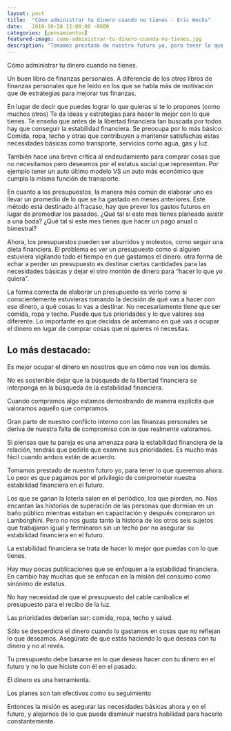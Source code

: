 ```yaml
---
layout: post
title:  "Cómo administrar tu dinero cuando no tienes - Eric Wecks"
date:   2018-10-28 12:00:00 -0600
categories: [pensamientos]
featured-image: como-administrar-tu-dinero-cuando-no-tienes.jpg
description: "Tomamos prestado de nuestro futuro yo, para tener lo que queremos ahora. Lo peor es que pagamos por el privilegio de comprometer nuestra estabilidad financiera en el futuro."
---
```


Cómo administrar tu dinero cuando no tienes.

Un buen libro de finanzas personales. A diferencia de los otros libros de finanzas personales que he leído en los que se habla más de motivación que de estrategias para mejorar tus finanzas.

En lugar de decir que puedes lograr lo que quieras si te lo propones (como muchos otros) Te da ideas y estrategias para hacer lo mejor con lo que tienes. Te enseña que antes de la libertad financiera tan buscada por todos hay que conseguir la estabilidad financiera. Se preocupa por lo más básico: Comida, ropa, techo y otras que contribuyen a mantener satisfechas estas necesidades básicas como transporte, servicios como agua, gas y luz.

También hace una breve crítica al endeudamiento para comprar cosas que no necesitamos pero deseamos por el estatus social que representan. Por ejemplo tener un auto último modelo VS un auto más económico que cumpla la misma función de transporte.

En cuanto a los presupuestos, la manera más común de elaborar uno es llevar un promedio de lo que se ha gastado en meses anteriores. Este método está destinado al fracaso, hay que prever los gastos futuros en lugar de promediar los pasados. ¿Qué tal si este mes tienes planeado asistir a una boda? ¿Qué tal si este mes tienes que hacer un pago anual o bimestral?

Ahora, los presupuestos pueden ser aburridos y molestos, como seguir una dieta financiera. El problema es ver un presupuesto como si alguien estuviera vigilando todo el tiempo en qué gastamos el dinero. otra forma de echar a perder un presupuesto es destinar ciertas cantidades para las necesidades básicas y dejar el otro montón de dinero para “hacer lo que yo quiera”.

La forma correcta de elaborar un presupuesto es verlo como si conscientemente estuvieras tomando la decisión de qué vas a hacer con ese dinero, a qué cosas lo vas a destinar. No necesariamente tiene que ser comida, ropa y techo. Puede que tus prioridades y lo que valores sea diferente. Lo importante es que decidas de antemano en qué vas a ocupar el dinero en lugar de comprar cosas que ni quieres ni necesitas.

## Lo más destacado:

Es mejor ocupar el dinero en nosotros que en cómo nos ven los demás.

No es sostenible dejar que la búsqueda de la libertad financiera se interponga en la búsqueda de la estabilidad financiera.

Cuando compramos algo estamos demostrando de manera explícita que valoramos aquello que compramos.

Gran parte de nuestro conflicto interno con las finanzas personales se deriva de nuestra falta de compromiso con lo que realmente valoramos.

Si piensas que tu pareja es una amenaza para la estabilidad financiera de la relación, tendrás que pedirle que examine sus prioridades. Es mucho más fácil cuando ambos están de acuerdo.

Tomamos prestado de nuestro futuro yo, para tener lo que queremos ahora. Lo peor es que pagamos por el privilegio de comprometer nuestra estabilidad financiera en el futuro.

Los que se ganan la lotería salen en el periódico, los que pierden, no. Nos encantan las historias de superación de las personas que dormían en un baño público mientras estaban en capacitación y después compraron un Lamborghini. Pero no nos gusta tanto la historia de los otros seis sujetos que trabajaron igual y terminaron sin un techo por no asegurar su estabilidad financiera en el futuro.

La estabilidad financiera se trata de hacer lo mejor que puedas con lo que tienes.

Hay muy pocas publicaciones que se enfoquen a la estabilidad financiera. En cambio hay muchas que se enfocan en la misión del consumo como sinónimo de estatus.

No hay necesidad de que el presupuesto del cable canibalice el presupuesto para el recibo de la luz.

Las prioridades deberían ser: comida, ropa, techo y salud.

Sólo se desperdicia el dinero cuando lo gastamos en cosas que no reflejan lo que deseamos. Asegúrate de que estás haciendo lo que deseas con tu dinero y no al revés.

Tu presupuesto debe basarse en lo que deseas hacer con tu dinero en el futuro y no lo que hiciste con él en el pasado.

El dinero es una herramienta.

Los planes son tan efectivos como su seguimiento

Entonces la misión es asegurar las necesidades básicas ahora y en el futuro, y alejarnos de lo que pueda disminuir nuestra habilidad para hacerlo constantemente.
